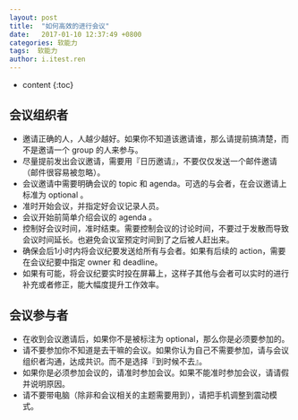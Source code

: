 ```yaml
---
layout: post
title:  "如何高效的进行会议"
date:   2017-01-10 12:37:49 +0800
categories: 软能力
tags:  软能力
author: i.itest.ren
---
```


* content
{:toc}






## 会议组织者 ##

- 邀请正确的人，人越少越好。如果你不知道该邀请谁，那么请提前搞清楚，而不是邀请一个 group 的人来参与。
- 尽量提前发出会议邀请，需要用『日历邀请』，不要仅仅发送一个邮件邀请（邮件很容易被忽略）。
- 会议邀请中需要明确会议的 topic 和 agenda。可选的与会者，在会议邀请上标准为 optional 。
- 准时开始会议，并指定好会议记录人员。
- 会议开始前简单介绍会议的 agenda 。
- 控制好会议时间，准时结束。需要控制会议的讨论时间，不要过于发散而导致会议时间延长。也避免会议室预定时间到了之后被人赶出来。
- 确保会后1小时内将会议纪要发送给所有与会者。如果有后续的 action，需要在会议纪要中指定 owner 和 deadline。
- 如果有可能，将会议纪要实时投在屏幕上，这样子其他与会者可以实时的进行补充或者修正，能大幅度提升工作效率。


## 会议参与者 ##

- 在收到会议邀请后，如果你不是被标注为 optional，那么你是必须要参加的。
- 请不要参加你不知道是去干嘛的会议。如果你认为自己不需要参加，请与会议组织者沟通，达成共识。而不是选择『到时候不去』。
- 如果你是必须参加会议的，请准时参加会议。如果不能准时参加会议，请请假并说明原因。
- 请不要带电脑（除非和会议相关的主题需要用到），请把手机调整到震动模式。